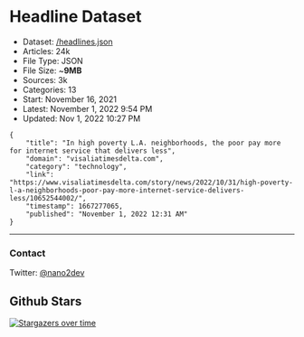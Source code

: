 # Headline Dataset

- Dataset: [/headlines.json](https://raw.githubusercontent.com/fwd/news/master/headlines.json) 
- Articles: 24k
- File Type: JSON
- File Size: ~**9MB**
- Sources: 3k
- Categories: 13
- Start: November 16, 2021
- Latest: November 1, 2022 9:54 PM
- Updated: Nov 1, 2022 10:27 PM

```
{
    "title": "In high poverty L.A. neighborhoods, the poor pay more for internet service that delivers less",
    "domain": "visaliatimesdelta.com",
    "category": "technology",
    "link": "https://www.visaliatimesdelta.com/story/news/2022/10/31/high-poverty-l-a-neighborhoods-poor-pay-more-internet-service-delivers-less/10652544002/",
    "timestamp": 1667277065,
    "published": "November 1, 2022 12:31 AM"
}
```

---

### Contact 

Twitter: [@nano2dev](https://twitter.com/nano2dev)

## Github Stars

[![Stargazers over time](https://starchart.cc/fwd/news.svg)](https://starchart.cc/fwd/news)
